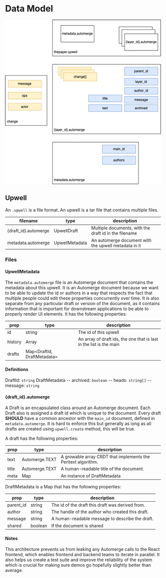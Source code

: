 # Data Model

![upwell](upwell-v0.drawio.png)

## Upwell

An `.upwell` is a file format. An upwell is a tar file that contains multiple files.

| filename             | type           | description                                           |
| -------------------- | -------------- | ----------------------------------------------------- |
| {draft_id}.automerge | UpwellDraft    | Multiple documents, with the draft id in the filename |
| metadata.automerge   | UpwellMetadata | An automerge document with the upwell metadata in it  |

### Files

#### UpwellMetadata

The `metadata.automerge` file is an Automerge document that contains the metadata about this upwell. It is an Automerge document because we want to be able to update the id or authors in a way that respects the fact that multiple people could edit these properties concurrently over time. It is also separate from any particular draft or version of the document, as it contains information that is important for downstream applications to be able to properly render UI elements. It has the following properties:

| prop    | type                        | description                                                         |
| ------- | --------------------------- | ------------------------------------------------------------------- |
| id      | string                      | The id of this upwell                                               |
| history | Array<DraftId>              | An array of draft ids, the one that is last in the list is the main |
| drafts  | Map<DraftId, DraftMetadata> |

#### Definitions

DraftId: `string`
DraftMetadata
-- archived: `boolean`
-- heads: `string[]`
-- message: `string`

#### {draft_id}.automerge

A Draft is an encapsulated class around an Automerge document. Each Draft also is assigned a draft id which is unique to the document. Every draft **SHOULD** have a common ancestor with the `main_id` document, defined in `metadata.automerge`. It is hard to enforce this but generally as long as all drafts are created using `upwell.create` method, this will be true.

A draft has the following properties:

| prop  | type           | description                                                   |
| ----- | -------------- | ------------------------------------------------------------- |
| text  | Automerge.TEXT | A growable array CRDT that implements the Peritext algorithm. |
| title | Automerge.TEXT | A human-readable title of the document.                       |
| meta  | Map            | An instance of DraftMetadata                                  |

DraftMetadata is a Map that has the following properties:

| prop      | type    | description                                      |
| --------- | ------- | ------------------------------------------------ |
| parent_id | string  | The id of the draft this draft was derived from. |
| author    | string  | The handle of the author who created this draft. |
| message   | string  | A human-readable message to describe the draft.  |
| shared    | boolean | If the document is shared                        |

#### Notes

This architecture prevents us from leaking any Automerge calls to the React frontend, which enables frontend and backend teams to iterate in parallel. It also helps us create a test suite and improve the reliability of the system which is crucial for making sure demos go hopefully slightly better than average.
